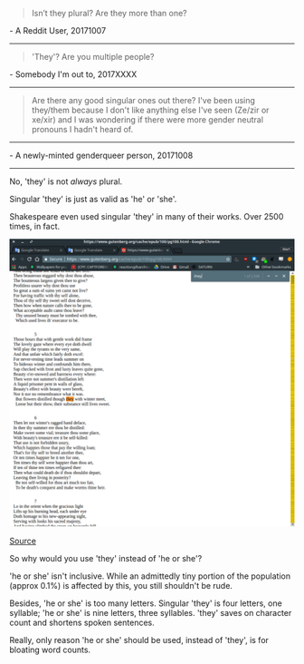 > Isn’t they plural? Are they more than one?

\- A Reddit User, 20171007

---

> 'They'? Are you multiple people?

\- Somebody I'm out to, 2017XXXX

---

> Are there any good singular ones out there? I've been using they/them because I don't like anything else I've seen (Ze/zir or xe/xir) and I was wondering if there were more gender neutral pronouns I hadn't heard of.

---

\- A newly-minted genderqueer person, 20171008

---

No, 'they' is not *always* plural.

Singular 'they' is just as valid as 'he' or 'she'.

Shakespeare even used singular 'they' in many of their works.
Over 2500 times, in fact.

![Reading the alt-text, I like you.](/misc/singular-they-in-shake.png)

[Source](https://www.gutenberg.org/ebooks/100)

So why would you use 'they' instead of 'he or she'?

'he or she' isn't inclusive. 
While an admittedly tiny portion of the population (approx 0.1%) is affected by this, you still shouldn't be rude.

Besides, 'he or she' is too many letters.
Singular 'they' is four letters, one syllable; 'he or she' is nine letters, three syllables.
'they' saves on character count and shortens spoken sentences.

Really, only reason 'he or she' should be used, instead of 'they', is for bloating word counts.
